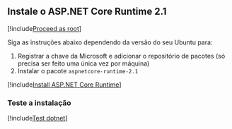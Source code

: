 ﻿<a name="install-aspnet-core" />

## Instale o ASP.NET Core Runtime 2.1

[!include[Proceed as root](../su.md)]

Siga as instruções abaixo dependendo da versão do seu Ubuntu para:

1. Registrar a chave da Microsoft e adicionar o repositório de pacotes (só precisa ser feito uma única vez por máquina)
1. Instalar o pacote `aspnetcore-runtime-2.1`

[!include[Install ASP.NET Core Runtime](../../../../../includes/linux/ubuntu/install-aspnetcore-21.md)]

### Teste a instalação

[!include[Test dotnet](../test-dotnet-21.md)]
